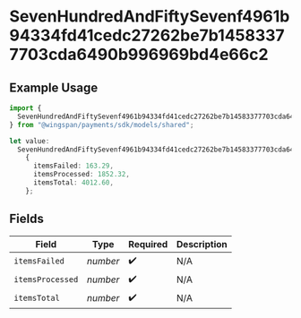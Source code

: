 # SevenHundredAndFiftySevenf4961b94334fd41cedc27262be7b14583377703cda6490b996969bd4e66c2

## Example Usage

```typescript
import {
  SevenHundredAndFiftySevenf4961b94334fd41cedc27262be7b14583377703cda6490b996969bd4e66c2,
} from "@wingspan/payments/sdk/models/shared";

let value:
  SevenHundredAndFiftySevenf4961b94334fd41cedc27262be7b14583377703cda6490b996969bd4e66c2 =
    {
      itemsFailed: 163.29,
      itemsProcessed: 1852.32,
      itemsTotal: 4012.60,
    };
```

## Fields

| Field              | Type               | Required           | Description        |
| ------------------ | ------------------ | ------------------ | ------------------ |
| `itemsFailed`      | *number*           | :heavy_check_mark: | N/A                |
| `itemsProcessed`   | *number*           | :heavy_check_mark: | N/A                |
| `itemsTotal`       | *number*           | :heavy_check_mark: | N/A                |